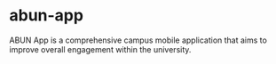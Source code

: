 # abun-app
ABUN App is a comprehensive campus mobile application that aims to improve overall engagement within the university.
